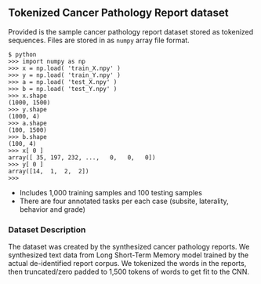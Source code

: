 ## Tokenized Cancer Pathology Report dataset

Provided is the sample cancer pathology report dataset stored as tokenized sequences. Files are stored in as `numpy` array file format.

```
$ python
>>> import numpy as np
>>> x = np.load( 'train_X.npy' )
>>> y = np.load( 'train_Y.npy' )
>>> a = np.load( 'test_X.npy' )
>>> b = np.load( 'test_Y.npy' )
>>> x.shape
(1000, 1500)
>>> y.shape
(1000, 4)
>>> a.shape
(100, 1500)
>>> b.shape
(100, 4)
>>> x[ 0 ]
array([ 35, 197, 232, ...,   0,   0,   0])
>>> y[ 0 ]
array([14,  1,  2,  2])
>>>
```

- Includes 1,000 training samples and 100 testing samples
- There are four annotated tasks per each case (subsite, laterality, behavior and grade)

### Dataset Description

The dataset was created by the synthesized cancer pathology reports. We synthesized text data from Long Short-Term Memory model trained by the actual de-identified report corpus. We tokenized the words in the reports, then truncated/zero padded to 1,500 tokens of words to get fit to the CNN. 
